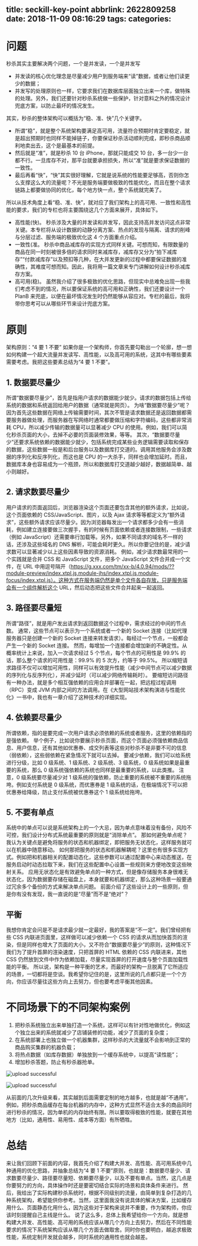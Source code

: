 title: seckill-key-point
abbrlink: 2622809258
date: 2018-11-09 08:16:29
tags:
categories:
---
# 问题
秒杀其实主要解决两个问题，一个是并发读，一个是并发写

- 并发读的核心优化理念是尽量减少用户到服务端来“读”数据，或者让他们读更少的数据；
- 并发写的处理原则也一样，它要求我们在数据库层面独立出来一个库，做特殊的处理。另外，我们还要针对秒杀系统做一些保护，针对意料之外的情况设计兜底方案，以防止最坏的情况发生。


其实，秒杀的整体架构可以概括为“稳、准、快”几个关键字。

- 所谓“稳”，就是整个系统架构要满足高可用，流量符合预期时肯定要稳定，就是超出预期时也同样不能掉链子，你要保证秒杀活动顺利完成，即秒杀商品顺利地卖出去，这个是最基本的前提。
- 然后就是“准”，就是秒杀 10 台 iPhone，那就只能成交 10 台，多一台少一台都不行。一旦库存不对，那平台就要承担损失，所以“准”就是要求保证数据的一致性。
- 最后再看“快”，“快”其实很好理解，它就是说系统的性能要足够高，否则你怎么支撑这么大的流量呢？不光是服务端要做极致的性能优化，而且在整个请求链路上都要做协同的优化，每个地方快一点，整个系统就完美了。

所以从技术角度上看“稳、准、快”，就对应了我们架构上的高可用、一致性和高性能的要求，我们的专栏也将主要围绕这几个方面来展开，具体如下。


* 高性能(快)。 秒杀涉及大量的并发读和并发写，因此支持高并发访问这点非常关键。本专栏将从设计数据的动静分离方案、热点的发现与隔离、请求的削峰与分层过滤、服务端的极致优化这 4 个方面重点介绍。
* 一致性(准。 秒杀中商品减库存的实现方式同样关键。可想而知，有限数量的商品在同一时刻被很多倍的请求同时来减库存，减库存又分为“拍下减库存”“付款减库存”以及预扣等几种，在大并发更新的过程中都要保证数据的准确性，其难度可想而知。因此，我将用一篇文章来专门讲解如何设计秒杀减库存方案。
* 高可用(稳)。 虽然我介绍了很多极致的优化思路，但现实中总难免出现一些我们考虑不到的情况，所以要保证系统的高可用和正确性，我们还要设计一个 PlanB 来兜底，以便在最坏情况发生时仍然能够从容应对。专栏的最后，我将带你思考可以从哪些环节来设计兜底方案。


# 原则

架构原则：“4 要 1 不要”
如果你是一个架构师，你首先要勾勒出一个轮廓，想一想如何构建一个超大流量并发读写、高性能，以及高可用的系统，这其中有哪些要素需要考虑。我把这些要素总结为“4 要 1 不要”。
## 1. 数据要尽量少
所谓“数据要尽量少”，首先是指用户请求的数据能少就少。请求的数据包括上传给系统的数据和系统返回给用户的数据（通常就是网页）。
为啥“数据要尽量少”呢？因为首先这些数据在网络上传输需要时间，其次不管是请求数据还是返回数据都需要服务器做处理，而服务器在写网络时通常都要做压缩和字符编码，这些都非常消耗 CPU，所以减少传输的数据量可以显著减少 CPU 的使用。例如，我们可以简化秒杀页面的大小，去掉不必要的页面装修效果，等等。
其次，“数据要尽量少”还要求系统依赖的数据能少就少，包括系统完成某些业务逻辑需要读取和保存的数据，这些数据一般是和后台服务以及数据库打交道的。调用其他服务会涉及数据的序列化和反序列化，而这也是 CPU 的一大杀手，同样也会增加延时。而且，数据库本身也容易成为一个瓶颈，所以和数据库打交道越少越好，数据越简单、越小则越好。
## 2. 请求数要尽量少
用户请求的页面返回后，浏览器渲染这个页面还要包含其他的额外请求，比如说，这个页面依赖的 CSS/JavaScript、图片，以及 Ajax 请求等等都定义为“额外请求”，这些额外请求应该尽量少。因为浏览器每发出一个请求都多少会有一些消耗，例如建立连接要做三次握手，有的时候有页面依赖或者连接数限制，一些请求（例如 JavaScript）还需要串行加载等。另外，如果不同请求的域名不一样的话，还涉及这些域名的 DNS 解析，可能会耗时更久。所以你要记住的是，减少请求数可以显著减少以上这些因素导致的资源消耗。
例如，减少请求数最常用的一个实践就是合并 CSS 和 JavaScript 文件，把多个 JavaScript 文件合并成一个文件，在 URL 中用逗号隔开（https://g.xxx.com/tm/xx-b/4.0.94/mods/??module-preview/index.xtpl.js,module-jhs/index.xtpl.js,module-focus/index.xtpl.js）。这种方式在服务端仍然是单个文件各自存放，只是服务端会有一个组件解析这个 URL，然后动态把这些文件合并起来一起返回。
## 3. 路径要尽量短
所谓“路径”，就是用户发出请求到返回数据这个过程中，需求经过的中间的节点数。
通常，这些节点可以表示为一个系统或者一个新的 Socket 连接（比如代理服务器只是创建一个新的 Socket 连接来转发请求）。每经过一个节点，一般都会产生一个新的 Socket 连接。
然而，每增加一个连接都会增加新的不确定性。从概率统计上来说，加入一次请求经过 5 个节点，每个节点的可用性是 99.9% 的话，那么整个请求的可用性是：99.9% 的 5 次方，约等于 99.5%。
所以缩短请求路径不仅可以增加可用性，同样可以有效提升性能（减少中间节点可以减少数据的序列化与反序列化），并减少延时（可以减少网络传输耗时）。
要缩短访问路径有一种办法，就是多个相互强依赖的应用合并部署在一起，把远程过程调用（RPC）变成 JVM 内部之间的方法调用。在《大型网站技术架构演进与性能优化》一书中，我也有一章介绍了这种技术的详细实现。
## 4. 依赖要尽量少
所谓依赖，指的是要完成一次用户请求必须依赖的系统或者服务，这里的依赖指的是强依赖。
举个例子，比如说你要展示秒杀页面，而这个页面必须强依赖商品信息、用户信息，还有其他如优惠券、成交列表等这些对秒杀不是非要不可的信息（弱依赖），这些弱依赖在紧急情况下就可以去掉。
要减少依赖，我们可以给系统进行分级，比如 0 级系统、1 级系统、2 级系统、3 级系统，0 级系统如果是最重要的系统，那么 0 级系统强依赖的系统也同样是最重要的系统，以此类推。
注意，0 级系统要尽量减少对 1 级系统的强依赖，防止重要的系统被不重要的系统拖垮。例如支付系统是 0 级系统，而优惠券是 1 级系统的话，在极端情况下可以把优惠券给降级，防止支付系统被优惠券这个 1 级系统给拖垮。
## 5. 不要有单点
系统中的单点可以说是系统架构上的一个大忌，因为单点意味着没有备份，风险不可控，我们设计分布式系统最重要的原则就是“消除单点”。
那如何避免单点呢？我认为关键点是避免将服务的状态和机器绑定，即把服务无状态化，这样服务就可以在机器中随意移动。
如何那把服务的状态和机器解耦呢？这里也有很多实现方式。例如把和机器相关的配置动态化，这些参数可以通过配置中心来动态推送，在服务启动时动态拉取下来，我们在这些配置中心设置一些规则来方便地改变这些映射关系。
应用无状态化是有效避免单点的一种方式，但是像存储服务本身很难无状态化，因为数据要存储在磁盘上，本身就要和机器绑定，那么这种场景一般要通过冗余多个备份的方式来解决单点问题。
前面介绍了这些设计上的一些原则，但是你有没有发现，我一直说的是“尽量”而不是“绝对”？

## 平衡
我想你肯定会问是不是请求最少就一定最好，我的答案是“不一定”。我们曾经把有些 CSS 内联进页面里，这样做可以减少依赖一个 CSS 的请求从而加快首页的渲染，但是同样也增大了页面的大小，又不符合“数据要尽量少”的原则，这种情况下我们为了提升首屏的渲染速度，只把首屏的 HTML 依赖的 CSS 内联进来，其他 CSS 仍然放到文件中作为依赖加载，尽量实现首屏的打开速度与整个页面加载性能的平衡。
所以说，架构是一种平衡的艺术，而最好的架构一旦脱离了它所适应的场景，一切都将是空谈。我希望你记住的是，这里所说的几点都只是一个个方向，你应该尽量往这些方向上去努力，但也要考虑平衡其他因素。


# 不同场景下的不同架构案例
1. 把秒杀系统独立出来单独打造一个系统，这样可以有针对性地做优化，例如这个独立出来的系统就减少了店铺装修的功能，减少了页面的复杂度；
2. 在系统部署上也独立做一个机器集群，这样秒杀的大流量就不会影响到正常的商品购买集群的机器负载；
3. 将热点数据（如库存数据）单独放到一个缓存系统中，以提高“读性能”；
4. 增加秒杀答题，防止有秒杀器抢单。


![upload successful](/images/pasted-286.png)


![upload successful](/images/pasted-289.png)

从前面的几次升级来看，其实越到后面需要定制的地方越多，也就是越“不通用”。例如，把秒杀商品缓存在每台机器的内存中，这种方式显然不适合太多的商品同时进行秒杀的情况，因为单机的内存始终有限。所以要取得极致的性能，就要在其他地方（比如，通用性、易用性、成本等方面）有所牺牲。


# 总结
来让我们回顾下前面的内容，我首先介绍了构建大并发、高性能、高可用系统中几种通用的优化思路，并抽象总结为“4 要 1 不要”原则，也就是：数据要尽量少、请求数要尽量少、路径要尽量短、依赖要尽量少，以及不要有单点。当然，这几点是你要努力的方向，具体操作时还是要密切结合实际的场景和具体条件来进行。
然后，我给出了实际构建秒杀系统时，根据不同级别的流量，由简单到复杂打造的几种系统架构，希望能供你参考。当然，这里面我没有说具体的解决方案，比如缓存用什么、页面静态化用什么，因为这些对于架构来说并不重要，作为架构师，你应该时刻提醒自己主线是什么。
说了这么多，总体上我希望给你一个方向，就是想构建大并发、高性能、高可用的系统应该从哪几个方向上去努力，然后在不同性能要求的情况下系统架构应该从哪几个方面去做取舍。同时你也要明白，越追求极致性能，系统定制开发就会越多，同时系统的通用性也就会越差。
